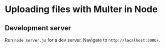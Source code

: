 # Uploading files with Multer in Node


## Development server

Run `node server.js` for a dev server. Navigate to `http://localhost:3000/`.

